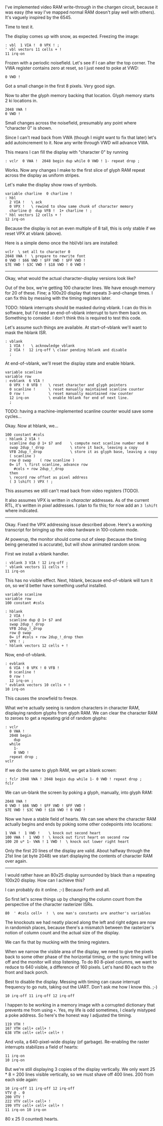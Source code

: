 I've implemented video RAM write-through in the chargen circuit, because it was
easy (the way I've mapped normal RAM doesn't play well with others). It's
vaguely inspired by the 6545.

Time to test it.

The display comes up with snow, as expected. Freezing the image:

    : vbl  1 VIA !  0 VPX ! ;
    ' vbl vectors 11 cells + !
    11 irq-on

Frozen with a periodic noisefield. Let's see if I can alter the top corner. The
VWA register contains zero at reset, so I just need to poke at VWD:

    0 VWD !

Got a small change in the first 8 pixels. Very good sign.

Now to alter the glyph memory backing that location. Glyph memory starts 2 ki
locations in.

    2048 VWA !
    0 VWD !

Small changes across the noisefield, presumably any point where "character 0" is
shown.

Since I can't read back from VWA (though I might want to fix that later) let's
add autoincrement to it. Now any write through VWD will advance VWA.

This means I can fill the display with "character 0" by running

    : vclr  0 VWA !  2048 begin dup while 0 VWD ! 1- repeat drop ;

Works. Now any changes I make to the first slice of glyph RAM repeat across the
display as uniform stripes.

Let's make the display show rows of symbols.

    variable charline  0 charline !
    : hbl
      2 VIA !   \ ack
      0 VPX !   \ rewind to show same chunk of character memory
      charline @  dup VFB !  1+ charline ! ;
    ' hbl vectors 12 cells + !
    12 irq-on

Because the display is not an even multiple of 8 tall, this is only stable if we
reset VPX at vblank (above).

Here is a simple demo once the hbl/vbl isrs are installed:

    vclr  \ set all to character 0
    2048 VWA !  \ prepare to rewrite font
    0 VWD ! $66 VWD ! $FF VWD ! $FF VWD !
    $7E VWD ! $3C VWD ! $18 VWD ! 0 VWD !

----

Okay, what would the actual character-display versions look like?

Out of the box, we're getting 100 character lines. We have enough memory for 20
of these. Fine; a 100x20 display that repeats 3-and-change times. I can fix this
by messing with the timing registers later.

TODO: hblank interrupts should be masked during vblank. I can do this in
software, but I'd need an end-of-vblank interrupt to turn them back on.
Something to consider. I don't think this is required to test this code.

Let's assume such things are available. At start-of-vblank we'll want to mask
the hblank ISR.

    : vblank
      1 VIA !   \ acknowledge vblank
      2 VIA !  12 irq-off \ clear pending hblank and disable
      ;

At end-of-vblank, we'll reset the display state and enable hblank.

    variable scanline
    variable row
    : evblank  6 VIA !
      0 VPX ! 0 VFB !   \ reset character and glyph pointers
      0 scanline !      \ reset manually maintained scanline counter
      0 row !           \ reset manually maintained row counter
      12 irq-on         \ enable hblank for end of next line.
      ;

TODO: having a machine-implemented scanline counter would save some cycles...

Okay. Now at hblank, we...

    100 constant #cols
    : hblank 2 VIA !
      scanline dup @ 1+ $7 and    \ compute next scanline number mod 8
      swap 2dup_!_drop            \ store it back, leaving a copy
      VFB 2dup_!_drop             \ store it as glyph base, leaving a copy
      ( scanline )
      row @ swap    ( row scanline )
      0= if  \ first scanline, advance row
        #cols + row 2dup_!_drop
      then
      \ record row offset as pixel address
      ( 3 lshift ) VPX ! ;

This assumes we still can't read back from video registers (TODO).

It also assumes VPX is written in *character* addresses. As of the current RTL,
it's written in *pixel* addresses. I plan to fix this; for now add an `3 lshift`
where indicated.

----

Okay. Fixed the VPX addressing issue described above. Here's a working
transcript for bringing up the video hardware in 100-column mode.

At powerup, the monitor should come out of sleep (because the timing being
generated is accurate), but will show animated random snow.

First we install a vblank handler.

    : vblank 3 VIA ! 12 irq-off ;
    ' vblank vectors 11 cells + !
    11 irq-on

This has no visible effect. Next, hblank, because end-of-vblank will turn it on,
so we'd better have something useful installed.

    variable scanline
    variable row
    100 constant #cols

    : hblank 
      2 VIA ! 
      scanline dup @ 1+ $7 and 
      swap 2dup_!_drop 
      VFB 2dup_!_drop 
      row @ swap 
      0= if #cols + row 2dup_!_drop then 
      VPX ! ; 
    ' hblank vectors 12 cells + !

Now, end-of-vblank.

    : evblank
      6 VIA ! 0 VPX ! 0 VFB !
      0 scanline !
      0 row !
      12 irq-on ;
    ' evblank vectors 10 cells + !
    10 irq-on

This causes the snowfield to freeze.

What we're actually seeing is random characters in character RAM, displaying
random glyphs from glyph RAM. We can clear the character RAM to zeroes to get a
repeating grid of random glyphs:

    : vclr
      0 VWA !
      2048 begin
        dup
      while
        1-
        0 VWD !
      repeat drop ;
    vclr

If we do the same to glyph RAM, we get a blank screen:

    : fclr 2048 VWA ! 2048 begin dup while 1- 0 VWD ! repeat drop ;
    fclr

We can un-blank the screen by poking a glyph, manually, into glyph RAM:

    2048 VWA !
    0 VWD ! $66 VWD ! $FF VWD ! $FF VWD !
    $7E VWD ! $3C VWD ! $18 VWD ! 0 VWD !

Now we have a stable field of hearts. We can see where the character RAM
actually begins and ends by poking some other codepoints into locations:

    1 VWA !  1 VWD !    \ knock out second heart
    100 VWA !  1 VWD !  \ knock out first heart on second row
    100 20 u* 1- VWA ! 1 VWD !  \ knock out lower right heart

Only the first 20 lines of the display are valid. About halfway through the 21st
line (at byte 2048) we start displaying the contents of character RAM over
again.


-----

I would rather have an 80x25 display surrounded by black than a repeating 100x20
display. How can I achieve this?

I can probably do it online. ;-) Because Forth and all.

So first let's screw things up by changing the column count from the perspective
of the character rasterizer ISRs.

    80  ' #cols cell+  !  \ one man's constants are another's variables

The knockouts we had neatly placed along the left and right edges are now in
randomish places, because there's a mismatch between the rasterizer's notion of
column count and the actual size of the display.

We can fix that by mucking with the timing registers.

When we narrow the visible area of the display, we need to give the pixels back
to some other phase of the horizontal timing, or the sync timing will be off and
the monitor will stop listening. To do 80 8-pixel columns, we want to reduce to
640 visible, a difference of 160 pixels. Let's hand 80 each to the front and
back porch.

Best to disable the display. Messing with timing can cause interrupt frequency
to go nuts, taking out the UART. Don't ask me how I know this. ;-)

    10 irq-off 11 irq-off 12 irq-off

I happen to be working in a memory image with a corrupted dictionary that
prevents me from using `+`. Yes, my life is odd sometimes, I clearly mistyped a
poke address. So here's the honest way I adjusted the timing.

    119 VTH !
    167 VTH cell+ cell+ !
    638 VTH cell+ cell+ cell+ !

And voila, a 640-pixel-wide display (of garbage). Re-enabling the raster
interrupts stabilizes a field of hearts:

    11 irq-on
    10 irq-on

But we're still displaying 3 copies of the display vertically. We only want 25 *
8 = 200 lines visible vertically, so we must shave off 400 lines. 200 from each
side again:

    10 irq-off 11 irq-off 12 irq-off
    VTV @ . 0
    200 VTV !
    222 VTV cell+ cell+ !
    199 VTV cell+ cell+ cell+ !
    11 irq-on 10 irq-on

80 x 25 (I counted) hearts.


